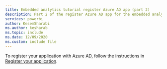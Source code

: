```yaml
---
title: Embedded analytics tutorial register Azure AD app (part 2)
description: Part 2 of the register Azure AD app for the embedded analytics tutorials.
services: powerbi
author: KesemSharabi
ms.author: kesharab
ms.topic: include
ms.date: 12/09/2020
ms.custom: include file
---
```


To register your application with Azure AD, follow the instructions in [Register your application](../developer/embedded/register-app.md).